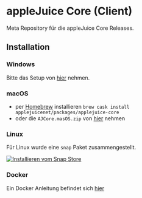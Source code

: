 # appleJuice Core (Client)

Meta Repository für die appleJuice Core Releases.

## Installation

### Windows

Bitte das Setup von [hier](https://github.com/applejuicenet/setup/releases) nehmen.

### macOS

- per [Homebrew](https://brew.sh) installieren `brew cask install applejuicenet/packages/applejuice-core`
- oder die `AJCore.masOS.zip` von [hier](https://github.com/applejuicenet/core/releases) nehmen

### Linux

Für Linux wurde eine `snap` Paket zusammengestellt.

[![Installieren vom Snap Store](https://snapcraft.io/static/images/badges/de/snap-store-white.svg)](https://snapcraft.io/applejuice-core)


### Docker

Ein Docker Anleitung befindet sich [hier](./docker/)

